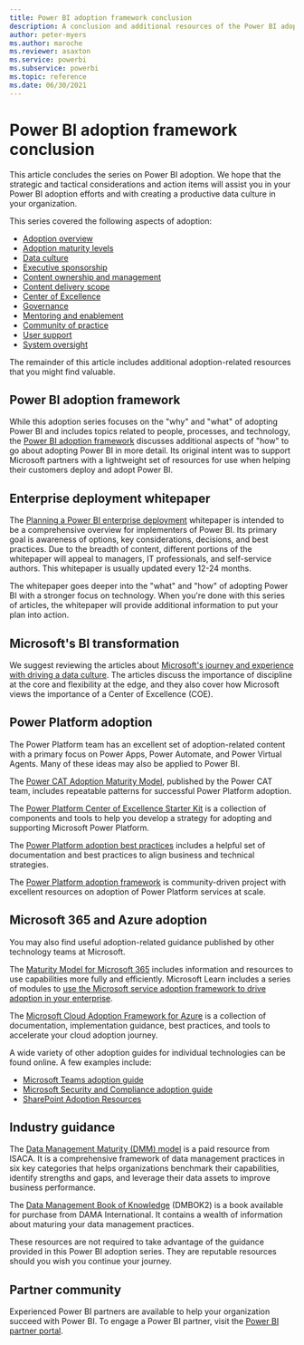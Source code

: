 ```yaml
---
title: Power BI adoption framework conclusion
description: A conclusion and additional resources of the Power BI adoption framework series of articles.
author: peter-myers
ms.author: maroche
ms.reviewer: asaxton
ms.service: powerbi
ms.subservice: powerbi
ms.topic: reference
ms.date: 06/30/2021
---
```


# Power BI adoption framework conclusion

This article concludes the series on Power BI adoption. We hope that the strategic and tactical considerations and action items will assist you in your Power BI adoption efforts and with creating a productive data culture in your organization.

This series covered the following aspects of adoption:

- [Adoption overview](powerbi-adoption-framework-overview.md)
- [Adoption maturity levels](powerbi-adoption-framework-maturity-levels.md)
- [Data culture](powerbi-adoption-framework-data-culture.md)
- [Executive sponsorship](powerbi-adoption-framework-executive-sponsorship.md)
- [Content ownership and management](powerbi-adoption-framework-content-ownership-and-management.md)
- [Content delivery scope](powerbi-adoption-framework-content-delivery-scope.md)
- [Center of Excellence](powerbi-adoption-framework-center-of-excellence.md)
- [Governance](powerbi-adoption-framework-governance.md)
- [Mentoring and enablement](powerbi-adoption-framework-mentoring-and-user-enablement.md)
- [Community of practice](powerbi-adoption-framework-community-of-practice.md)
- [User support](powerbi-adoption-framework-user-support.md)
- [System oversight](powerbi-adoption-framework-system-oversight.md)

The remainder of this article includes additional adoption-related resources that you might find valuable.

## Power BI adoption framework

While this adoption series focuses on the "why" and "what" of adopting Power BI and includes topics related to people, processes, and technology, the [Power BI adoption framework](https://github.com/pbiaf/powerbiadoption) discusses additional aspects of "how" to go about adopting Power BI in more detail. Its original intent was to support Microsoft partners with a lightweight set of resources for use when helping their customers deploy and adopt Power BI.

## Enterprise deployment whitepaper

The [Planning a Power BI enterprise deployment](https://aka.ms/PBIEnterpriseDeploymentWP) whitepaper is intended to be a comprehensive overview for implementers of Power BI. Its primary goal is awareness of options, key considerations, decisions, and best practices. Due to the breadth of content, different portions of the whitepaper will appeal to managers, IT professionals, and self-service authors. This whitepaper is usually updated every 12-24 months.

The whitepaper goes deeper into the "what" and "how" of adopting Power BI with a stronger focus on technology. When you're done with this series of articles, the whitepaper will provide additional information to put your plan into action.

## Microsoft's BI transformation

We suggest reviewing the articles about [Microsoft's journey and experience with driving a data culture](center-of-excellence-microsoft-business-intelligence-transformation.md). The articles discuss the importance of discipline at the core and flexibility at the edge, and they also cover how Microsoft views the importance of a Center of Excellence (COE).

## Power Platform adoption

The Power Platform team has an excellent set of adoption-related content with a primary focus on Power Apps, Power Automate, and Power Virtual Agents. Many of these ideas may also be applied to Power BI.

The [Power CAT Adoption Maturity Model](https://powerapps.microsoft.com/blog/power-cat-adoption-maturity-model-repeatable-patterns-for-successful-power-platform-adoption/), published by the Power CAT team, includes repeatable patterns for successful Power Platform adoption.

The [Power Platform Center of Excellence Starter Kit](https://docs.microsoft.com/power-platform/guidance/coe/starter-kit) is a collection of components and tools to help you develop a strategy for adopting and supporting Microsoft Power Platform.

The [Power Platform adoption best practices](https://docs.microsoft.com/power-platform/guidance/adoption/methodology) includes a helpful set of documentation and best practices to align business and technical strategies.

The [Power Platform adoption framework](https://github.com/PowerPlatformAF/PowerPlatformAF/wiki) is community-driven project with excellent resources on adoption of Power Platform services at scale.

## Microsoft 365 and Azure adoption

You may also find useful adoption-related guidance published by other technology teams at Microsoft.

The [Maturity Model for Microsoft 365](https://docs.microsoft.com/microsoft-365/community/microsoft365-maturity-model--intro) includes information and resources to use capabilities more fully and efficiently. Microsoft Learn includes a series of modules to [use the Microsoft service adoption framework to drive adoption in your enterprise](https://docs.microsoft.com/learn/paths/m365-service-adoption/).

The [Microsoft Cloud Adoption Framework for Azure](https://docs.microsoft.com/azure/cloud-adoption-framework/) is a collection of documentation, implementation guidance, best practices, and tools to accelerate your cloud adoption journey.

A wide variety of other adoption guides for individual technologies can be found online. A few examples include:

- [Microsoft Teams adoption guide](https://teamworktools.azurewebsites.net/tft/#p=1)
- [Microsoft Security and Compliance adoption guide](https://teamworktools.azurewebsites.net/sec/)
- [SharePoint Adoption Resources](https://resources.techcommunity.microsoft.com/resources/sharepoint-adoption/)

## Industry guidance

The [Data Management Maturity (DMM) model](https://cmmiinstitute.com/data-management-maturity) is a paid resource from ISACA. It is a comprehensive framework of data management practices in six key categories that helps organizations benchmark their capabilities, identify strengths and gaps, and leverage their data assets to improve business performance.

The [Data Management Book of Knowledge](https://www.dama.org/cpages/body-of-knowledge) (DMBOK2) is a book available for purchase from DAMA International. It contains a wealth of information about maturing your data management practices.

These resources are not required to take advantage of the guidance provided in this Power BI adoption series. They are reputable resources should you wish you continue your journey.

## Partner community

Experienced Power BI partners are available to help your organization succeed with Power BI. To engage a Power BI partner, visit the [Power BI partner portal](https://powerbi.microsoft.com/partners/).

